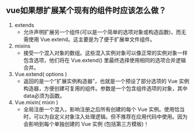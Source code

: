 ## vue如果想扩展某个现有的组件时应该怎么做？
1. extends
    - 允许声明扩展另一个组件(可以是一个简单的选项对象或构造函数)，而无需使用 Vue.extend。这主要是为了便于扩展单文件组件。
2. mixins
    - 接受一个混入对象的数组。这些混入实例对象可以像正常的实例对象一样包含选项，他们将在 Vue.extend() 里最终选择使用相同的选项合并逻辑合并。
3. Vue.extend( options )
    - 返回的是一个“扩展实例构造器”，也就是一个预设了部分选项的 Vue 实例构造器，方便创建可复用的组件。参数是一个包含组件选项的对象，其中data必须为函数。
4. Vue.mixin( mixin )
    - 全局注册一个混入，影响注册之后所有创建的每个 Vue 实例。使用恰当时，可以为自定义对象注入处理逻辑。但不推荐在应用代码中使用。因为会影响到每个单独创建的 Vue 实例 (包括第三方模板)！